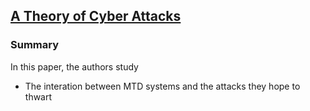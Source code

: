 ## [A Theory of Cyber Attacks]()

### Summary
In this paper, the authors study
- The interation between MTD systems and the attacks they hope to thwart
